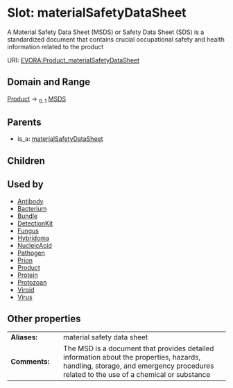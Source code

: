 
# Slot: materialSafetyDataSheet

A Material Safety Data Sheet (MSDS) or Safety Data Sheet (SDS) is a standardized document that contains crucial occupational safety and health information related to the product

URI: [EVORA:Product_materialSafetyDataSheet](https://evora-project.eu/Product_materialSafetyDataSheet)


## Domain and Range

[Product](Product.md) &#8594;  <sub>0..1</sub> [MSDS](MSDS.md)

## Parents

 *  is_a: [materialSafetyDataSheet](materialSafetyDataSheet.md)

## Children


## Used by

 * [Antibody](Antibody.md)
 * [Bacterium](Bacterium.md)
 * [Bundle](Bundle.md)
 * [DetectionKit](DetectionKit.md)
 * [Fungus](Fungus.md)
 * [Hybridoma](Hybridoma.md)
 * [NucleicAcid](NucleicAcid.md)
 * [Pathogen](Pathogen.md)
 * [Prion](Prion.md)
 * [Product](Product.md)
 * [Protein](Protein.md)
 * [Protozoan](Protozoan.md)
 * [Viroid](Viroid.md)
 * [Virus](Virus.md)

## Other properties

|  |  |  |
| --- | --- | --- |
| **Aliases:** | | material safety data sheet |
| **Comments:** | | The MSD  is a document that provides detailed information about the properties, hazards, handling, storage, and emergency procedures related to the use of a chemical or substance |